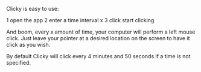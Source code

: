 Clicky is easy to use:

1 open the app
2 enter a time interval x
3 click start clicking

And boom, every x amount of time, your computer will perform a left mouse click.
Just leave your pointer at a desired location on the screen to have it click as you wish.

By default Clicky will click every 4 minutes and 50 seconds if a time is not specified.
